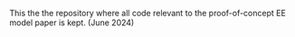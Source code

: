 This the the repository where all code relevant to the proof-of-concept EE model paper is kept. (June 2024)
